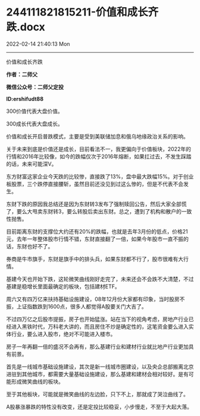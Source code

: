 # 244111821815211-价值和成长齐跌.docx

2022-02-14 21:40:13 Mon

----

价值和成长齐跌

__作者：二师父__

__微信公众号：二师父定投__

__ID:ershifudt88__

300价值代表大盘价值。

300成长代表大盘成长。

价值和成长开启普跌模式，主要是受到美联储加息和俄乌地缘政治关系的影响。

关于未来到底是价值还是成长，目前看法不一，我更偏向于价值板块，2022年的行情和2016年比较像，如今的跌幅仅次于2016年熔断，如果扛过去，不发生踩踏的话，未来可能深V。

东方财富这家企业今天跌的比较惨，直接跌了13%，盘中最大跌幅15%。对于创业板股票，三个跌停直接腰斩，虽然目前还没见到过这么惨的，但是不代表不会发生。

东财下跌的原因我总结还是因为东财转3发布了强制赎回公告，然后大家全部慌了，要么大甩卖东财转3，要么转股后卖出东财。总之，遭到了机构和散户的一致性抛售。

目前距离东财的支撑位大约还有20%的跌幅，也就是去年3月份的低点，价格21元，去年一年整体股市行情不错，东财直接翻了一倍，如果今年股市一直不振的话，东财也好不了。

券商是牛市旗手，东财是旗手中的排头兵，如果东财都不行了，股市很难有大行情。

基建今天也开始下跌，这轮微笑曲线刚好走完了，未来还会不会跌不大清楚，不过基建是稳增长里面最确定的板块，包括建材ETF。

周六又有四万亿来扶持基础设施建设，08年12月份大家都有印象，当时股房不振，上证指数跌到1600点，很多人都觉得A股要关门大吉了。

不过四万亿之后股市提振，房子也开始猛涨。站在当下的视角考虑，房地产行业已经进入黑铁时代，万科老大讲的，而且房住不炒是确定性的，这笔资金要么进入实体行业，要么进入股市，绝对不可能进入楼市。

房子一年再翻一倍的盛况不会再有，那么基建行业和建材行业就比地产行业更加具有前景。

首先是一线城市基础设施建设，其次是新一线城市圈建设，以及央企总部搬离北京进驻到其他城市，都需要大量基础设施建设，那么基建和建材会相对较好。是有可能形成微笑曲线的板块。

至于其他板块，可能就是微笑曲线的左边脸，只下不上，那就成了哭泣曲线了。

A股暴涨暴跌的特性没有改变，还是定投比较稳妥，小步慢走，不至于大起大落。

